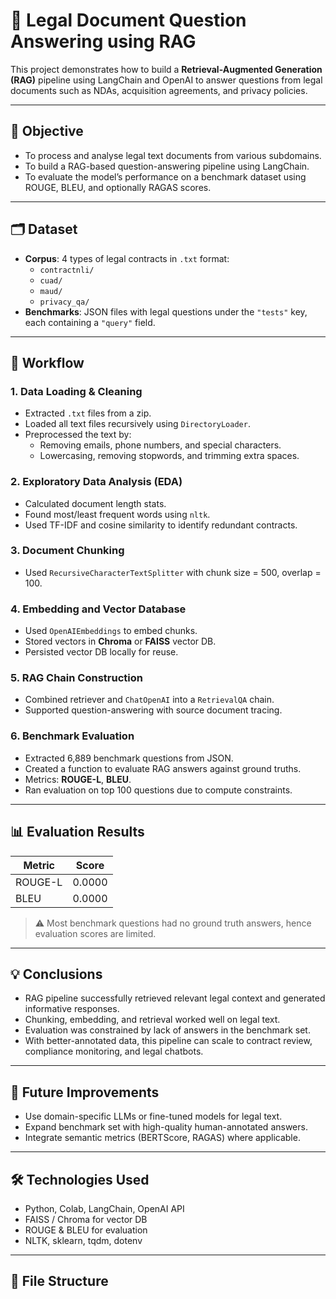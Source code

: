 # 📄 Legal Document Question Answering using RAG

This project demonstrates how to build a **Retrieval-Augmented Generation (RAG)** pipeline using LangChain and OpenAI to answer questions from legal documents such as NDAs, acquisition agreements, and privacy policies.

---

## 🎯 Objective

- To process and analyse legal text documents from various subdomains.
- To build a RAG-based question-answering pipeline using LangChain.
- To evaluate the model’s performance on a benchmark dataset using ROUGE, BLEU, and optionally RAGAS scores.

---

## 🗂️ Dataset

- **Corpus**: 4 types of legal contracts in `.txt` format:
  - `contractnli/`
  - `cuad/`
  - `maud/`
  - `privacy_qa/`
- **Benchmarks**: JSON files with legal questions under the `"tests"` key, each containing a `"query"` field.

---

## 🧪 Workflow

### 1. Data Loading & Cleaning
- Extracted `.txt` files from a zip.
- Loaded all text files recursively using `DirectoryLoader`.
- Preprocessed the text by:
  - Removing emails, phone numbers, and special characters.
  - Lowercasing, removing stopwords, and trimming extra spaces.

### 2. Exploratory Data Analysis (EDA)
- Calculated document length stats.
- Found most/least frequent words using `nltk`.
- Used TF-IDF and cosine similarity to identify redundant contracts.

### 3. Document Chunking
- Used `RecursiveCharacterTextSplitter` with chunk size = 500, overlap = 100.

### 4. Embedding and Vector Database
- Used `OpenAIEmbeddings` to embed chunks.
- Stored vectors in **Chroma** or **FAISS** vector DB.
- Persisted vector DB locally for reuse.

### 5. RAG Chain Construction
- Combined retriever and `ChatOpenAI` into a `RetrievalQA` chain.
- Supported question-answering with source document tracing.

### 6. Benchmark Evaluation
- Extracted 6,889 benchmark questions from JSON.
- Created a function to evaluate RAG answers against ground truths.
- Metrics: **ROUGE-L**, **BLEU**.
- Ran evaluation on top 100 questions due to compute constraints.

---

## 📊 Evaluation Results

| Metric     | Score     |
|------------|-----------|
| ROUGE-L    | 0.0000    |
| BLEU       | 0.0000    |

> ⚠️ Most benchmark questions had no ground truth answers, hence evaluation scores are limited.

---

## 💡 Conclusions

- RAG pipeline successfully retrieved relevant legal context and generated informative responses.
- Chunking, embedding, and retrieval worked well on legal text.
- Evaluation was constrained by lack of answers in the benchmark set.
- With better-annotated data, this pipeline can scale to contract review, compliance monitoring, and legal chatbots.

---

## 🚀 Future Improvements

- Use domain-specific LLMs or fine-tuned models for legal text.
- Expand benchmark set with high-quality human-annotated answers.
- Integrate semantic metrics (BERTScore, RAGAS) where applicable.

---

## 🛠️ Technologies Used

- Python, Colab, LangChain, OpenAI API
- FAISS / Chroma for vector DB
- ROUGE & BLEU for evaluation
- NLTK, sklearn, tqdm, dotenv

---

## 📁 File Structure

